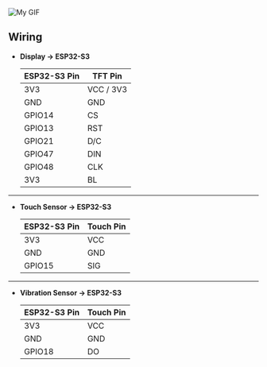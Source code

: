 ![My GIF](asset/robo.gif)


## Wiring

* **Display → ESP32-S3**

  | ESP32-S3 Pin | TFT Pin   |
  | ------------ | --------- |
  | 3V3          | VCC / 3V3 |
  | GND          | GND       |
  | GPIO14       | CS        |
  | GPIO13       | RST       |
  | GPIO21       | D/C       |
  | GPIO47       | DIN       |
  | GPIO48       | CLK       |
  | 3V3          | BL        |
---
* **Touch Sensor → ESP32-S3**

  | ESP32-S3 Pin | Touch Pin |
  | ------------ | --------- |
  | 3V3          | VCC       |
  | GND          | GND       |
  | GPIO15       | SIG       |
---
* **Vibration Sensor → ESP32-S3**

  | ESP32-S3 Pin | Touch Pin |
  | ------------ | --------- |
  | 3V3          | VCC       |
  | GND          | GND       |
  | GPIO18       | DO        |
